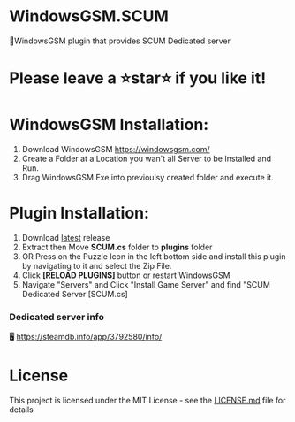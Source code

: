 # WindowsGSM.SCUM

🧩WindowsGSM plugin that provides SCUM Dedicated server

# Please leave a ⭐star⭐ if you like it!

# WindowsGSM Installation:

1. Download WindowsGSM https://windowsgsm.com/
2. Create a Folder at a Location you wan't all Server to be Installed and Run.
3. Drag WindowsGSM.Exe into previoulsy created folder and execute it.

# Plugin Installation:

1. Download [latest](https://github.com/ohmcodes/WindowsGSM.SCUM/releases/latest) release
2. Extract then Move **SCUM.cs** folder to **plugins** folder
3. OR Press on the Puzzle Icon in the left bottom side and install this plugin by navigating to it and select the Zip File.
4. Click **[RELOAD PLUGINS]** button or restart WindowsGSM
5. Navigate "Servers" and Click "Install Game Server" and find "SCUM Dedicated Server [SCUM.cs]

### Dedicated server info

🖥️ https://steamdb.info/app/3792580/info/

# License

This project is licensed under the MIT License - see the <a href="https://github.com/ohmcodes/WindowsGSM.SCUM/blob/main/LICENSE">LICENSE.md</a> file for details
